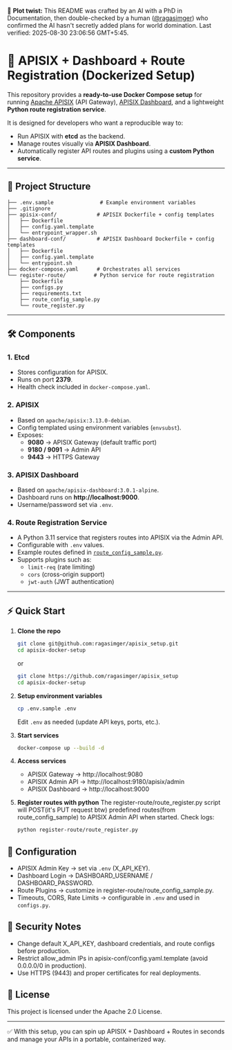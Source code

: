 
🤖 **Plot twist:** This README was crafted by an AI with a PhD in Documentation, then double-checked by a human ([@ragasimger](https://github.com/ragasimger)) who confirmed the AI hasn't secretly added plans for world domination.
Last verified: 2025-08-30 23:06:56 GMT+5:45.

# 🚀 APISIX + Dashboard + Route Registration (Dockerized Setup)

This repository provides a **ready-to-use Docker Compose setup** for running [Apache APISIX](https://apisix.apache.org/) (API Gateway), [APISIX Dashboard](https://apisix.apache.org/docs/dashboard/), and a lightweight **Python route registration service**.  

It is designed for developers who want a reproducible way to:  
- Run APISIX with **etcd** as the backend.  
- Manage routes visually via **APISIX Dashboard**.  
- Automatically register API routes and plugins using a **custom Python service**.  

---

## 📂 Project Structure

```
├── .env.sample               # Example environment variables
├── .gitignore
├── apisix-conf/             # APISIX Dockerfile + config templates
│   ├── Dockerfile
│   ├── config.yaml.template
│   └── entrypoint_wrapper.sh
├── dashboard-conf/          # APISIX Dashboard Dockerfile + config templates
│   ├── Dockerfile
│   ├── config.yaml.template
│   └── entrypoint.sh
├── docker-compose.yaml      # Orchestrates all services
└── register-route/         # Python service for route registration
    ├── Dockerfile
    ├── configs.py
    ├── requirements.txt
    ├── route_config_sample.py
    └── route_register.py
```

---

## 🛠 Components

### 1. **Etcd**
- Stores configuration for APISIX.  
- Runs on port **2379**.  
- Health check included in `docker-compose.yaml`.

### 2. **APISIX**
- Based on `apache/apisix:3.13.0-debian`.  
- Config templated using environment variables (`envsubst`).  
- Exposes:  
  - **9080** → APISIX Gateway (default traffic port)  
  - **9180 / 9091** → Admin API  
  - **9443** → HTTPS Gateway  

### 3. **APISIX Dashboard**
- Based on `apache/apisix-dashboard:3.0.1-alpine`.  
- Dashboard runs on **http://localhost:9000**.  
- Username/password set via `.env`.  

### 4. **Route Registration Service**
- A Python 3.11 service that registers routes into APISIX via the Admin API.  
- Configurable with `.env` values.  
- Example routes defined in [`route_config_sample.py`](register-route/route_config_sample.py).  
- Supports plugins such as:  
  - `limit-req` (rate limiting)  
  - `cors` (cross-origin support)  
  - `jwt-auth` (JWT authentication)  

---

## ⚡ Quick Start

1. **Clone the repo**
   ```bash
   git clone git@github.com:ragasimger/apisix_setup.git
   cd apisix-docker-setup
   ```
   or
   ```bash
   git clone https://github.com/ragasimger/apisix_setup
   cd apisix-docker-setup
   ```

2. **Setup environment variables**
   ```bash
   cp .env.sample .env
   ```
   Edit `.env` as needed (update API keys, ports, etc.).

3. **Start services**
   ```bash
   docker-compose up --build -d
   ```

4. **Access services**
   - APISIX Gateway → http://localhost:9080
   - APISIX Admin API → http://localhost:9180/apisix/admin
   - APISIX Dashboard → http://localhost:9000

5. **Register routes with python**
   The register-route/route_register.py script will POST(it's PUT request btw) predefined routes(from route_config_sample) to APISIX Admin API when started.
   Check logs:
   ```bash
   python register-route/route_register.py
   ```

## 🔑 Configuration

- APISIX Admin Key → set via `.env` (X_API_KEY).
- Dashboard Login → DASHBOARD_USERNAME / DASHBOARD_PASSWORD.
- Route Plugins → customize in register-route/route_config_sample.py.
- Timeouts, CORS, Rate Limits → configurable in `.env` and used in <code>configs.py</code>.

## 🔐 Security Notes

- Change default X_API_KEY, dashboard credentials, and route configs before production.
- Restrict allow_admin IPs in apisix-conf/config.yaml.template (avoid 0.0.0.0/0 in production).
- Use HTTPS (9443) and proper certificates for real deployments.

## 📜 License

This project is licensed under the Apache 2.0 License.

---

✅ With this setup, you can spin up APISIX + Dashboard + Routes in seconds and manage your APIs in a portable, containerized way.